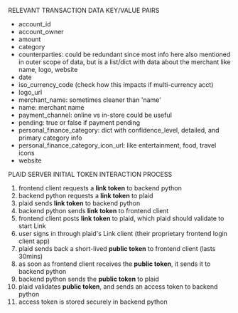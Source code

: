 RELEVANT TRANSACTION DATA KEY/VALUE PAIRS
- account_id
- account_owner
- amount
- category
- counterparties: could be redundant since most info here also mentioned in outer scope of data, but is a list/dict with data about the merchant like name, logo, website
- date
- iso_currency_code (check how this impacts if multi-currency acct)
- logo_url
- merchant_name: sometimes cleaner than 'name'
- name: merchant name
- payment_channel: online vs in-store could be useful
- pending: true or false if payment pending
- personal_finance_category: dict with confidence_level, detailed, and primary category info
- personal_finance_category_icon_url: like entertainment, food, travel icons
- website

<!--  -->

PLAID SERVER INITIAL TOKEN INTERACTION PROCESS
1. frontend client requests a **link token** to backend python
2. backend python requests a **link token** to plaid
3. plaid sends **link token** to backend python
4. backend python sends **link token** to frontend client
5. frontend client posts **link token** to plaid, which plaid should validate to start Link
6. user signs in through plaid's Link client (their proprietary frontend login client app)
7. plaid sends back a short-lived **public token** to frontend client (lasts 30mins)
8. as soon as frontend client receives the **public token**, it sends it to backend python
9. backend python sends the **public token** to plaid
10. plaid validates **public token**, and sends an access token to backend python
11. access token is stored securely in backend python
